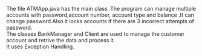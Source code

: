 
The file ATMApp.java has the main class .The program can manage multiple accounts with password,account number, account type and balance .It can change password.Also it locks accounts if there are 3 incorrect attempts of password.
<br>
The classes BankManager and Client are used to manage the customer account and retrive the data and process it.
<br>
It uses Exception Handling.
